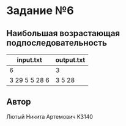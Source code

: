 # Задание №6
##  Наибольшая возрастающая подпоследовательность



| input.txt     | output.txt |
|---------------|------------|
| 6             | 3          |
| 3 29 5 5 28 6 | 3 5 28     |



## Автор
Лютый Никита Артемович К3140
